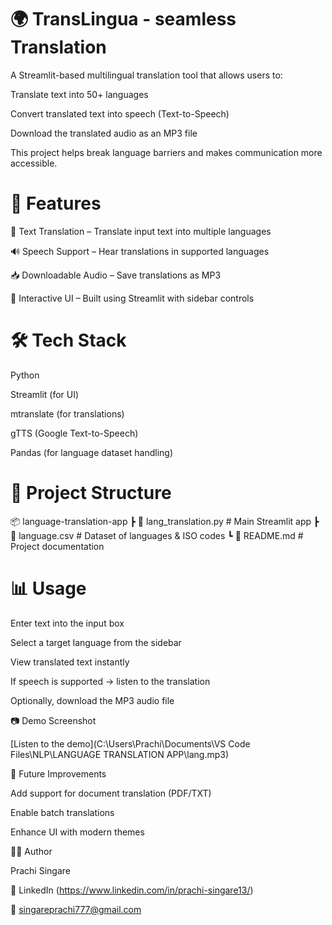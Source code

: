 # 🌍 TransLingua - seamless Translation

A Streamlit-based multilingual translation tool that allows users to:

Translate text into 50+ languages

Convert translated text into speech (Text-to-Speech)

Download the translated audio as an MP3 file

This project helps break language barriers and makes communication more accessible.

# 🚀 Features

📝 Text Translation – Translate input text into multiple languages

🔊 Speech Support – Hear translations in supported languages

📥 Downloadable Audio – Save translations as MP3

🎨 Interactive UI – Built using Streamlit with sidebar controls

# 🛠️ Tech Stack

Python

Streamlit (for UI)

mtranslate (for translations)

gTTS (Google Text-to-Speech)

Pandas (for language dataset handling)

# 📂 Project Structure
📦 language-translation-app
 ┣ 📜 lang_translation.py   # Main Streamlit app
 ┣ 📜 language.csv          # Dataset of languages & ISO codes
 ┗ 📜 README.md             # Project documentation

# 📊 Usage

Enter text into the input box

Select a target language from the sidebar

View translated text instantly

If speech is supported → listen to the translation

Optionally, download the MP3 audio file

📷 Demo Screenshot

[Listen to the demo](C:\Users\Prachi\Documents\VS Code Files\NLP\LANGUAGE TRANSLATION APP\lang.mp3)

🔮 Future Improvements

Add support for document translation (PDF/TXT)

Enable batch translations

Enhance UI with modern themes

👩‍💻 Author

Prachi Singare

💼 LinkedIn (https://www.linkedin.com/in/prachi-singare13/)

📧 singareprachi777@gmail.com
